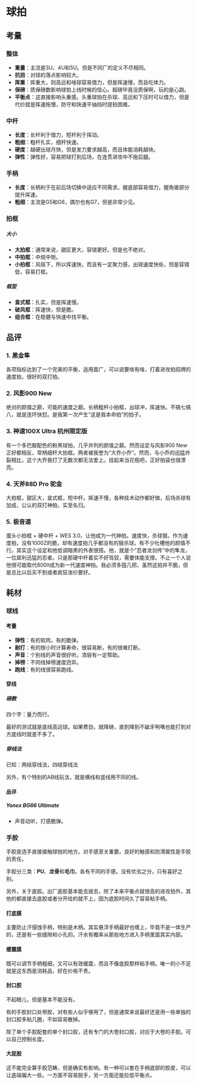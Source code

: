 # 球拍
## 考量
### 整体
- **重量**：主流是3U、4U和5U。但是不同厂的定义不尽相同。
- **抗扭**：对球的落点影响较大。
- **挥重**：挥重大，则高远和啥球容易借力，但是挥速慢，而且吃体力。
- **保磅**：质保磅数影响球拍上线时候的信心。超磅毕竟没质保啊，玩的是心跳。
- **平衡点**：这直接影响头重感。头重球拍在杀球、高远和下压时可以借力，但是代价就是挥速拖慢，防守和快速平抽挡时提拍困难。
### 中杆
- **长度**：长杆利于借力，短杆利于挥动。
- **粗细**：粗杆扎实，细杆快速。
- **硬度**：越硬出球月快，但是发力要求越高，而且体能消耗越快。
- **弹性**：弹性好，容易把球打到后场，在连贯进攻中不拖后腿。
### 手柄
- **长度**：长柄利于在前后场切换中适应不同需求。握底部容易借力，握角锥部分提升挥速。
- **粗细**：主流是G5和G6，偶尔也有G7，但是非常少见。
### 拍框
##### 大小
- **大拍框**：通常来说，甜区更大，容错更好。但是也不绝对。
- **中拍框**：中规中矩。
- **小拍框**：风阻下，所以挥速快，而且有一定聚力感，出球速度快些，但是容错低，容易打框。
##### 框型
- **盒式框**：扎实，但是挥速慢。
- **破风框**：挥速快，但是脆。
- **组合框**：在稳健与快速中找平衡。

## 品评
### 1. 黑金隼
各项指标达到了一个完美的平衡，适用面广，可以说要啥有啥，打着进攻拍招牌的速度拍，很好的双打拍。

### 2. 风影900 New
绝对的颜值之巅，可能的速度之巅。长柄粗杆小拍框，出球冲，挥速快。不搞七搞八，就是连环快怼。是我第一次产生“这是我本命拍”的拍子。

### 3. 神速100X Ultra 杭州限定版
有一个多巴胺配色的粉黑球拍，几乎并列的颜值之巅。然而设定与风影900 New正好都相反，常柄细杆大拍框。两者被我誉为“大乔小乔”。然而，与小乔的迅猛炸裂相比，这个大乔我打了无数次都无法爱上。挂起来当花瓶吧，正好拍袋也很漂亮。

### 4. 天斧88D Pro 驼金
大拍框，甜区大，盒式框，短中杆。挥速不慢，各种技术动作都好做，后场杀球有加成，公认的双打神拍，实至名归。

### 5. 极音速
蛋头小拍框 + 硬中杆 + WES 3.0，让他成为一代神拍。速度快，杀球狠。作为速度拍，没有1000Z的脆，却有速度拍几乎都没有的狠杀球。有不少吐槽他的颜值不行。其实这个设定和他低调暗黑的外表很搭。他，就是个“忍者龙剑传”中的隼龙，一位犀利迅猛的忍者。只是那硬中杆着实不好驾驭，需要体能支撑。不止一个人说他很可能取代800lt成为新一代速度神拍。我必须多囤几把，虽然这拍并不脆，但是总比以后买不到或者疯狂涨价要好。
## 耗材
### 球线
#### 考量
- **弹性**：有的软肉，有的脆弹。
- **耐打**：有的按小时计算寿命，很容易断，有的很难打断。
- **声音**：个别线的声音很好听。漆层有一定帮助。
- **掉榜**：不同线掉榜速度迥异。
- **跑线**：有的线很容易跑线。
#### 穿线
##### 磅数
四个字：量力而行。

最好的测试就是底线高远球。如果费劲，就降磅，直到降到不龇牙咧嘴也能打到对方底线时就差不多了。

##### 穿线法
已知：两结穿线法，四结穿线法

另外，有个特别的AB线玩法，就是横线和竖线用不同的线。

#### 品评
##### Yonex BG66 Ultimate
- 声音动听，打感脆弹。

### 手胶
手胶是选手直接接触球拍的地方。对手感至关重要。良好的触感和防滑属性是手胶的责任。

手胶分三类：**PU**、**龙骨**和**毛巾**。各有不同的手感。没有优劣之分，只有喜好之别。

另外，关于底胶。出厂底胶基本能去就去，除了本来平衡点就很高的进攻拍外，其他的都直接去底胶或者分开给的就不上，因为底胶时间久了容易粘手柄。

#### 打底膜
主要防止汗侵蚀手柄，特别是木柄。其实悬浮手柄最好也缠上，毕竟不是一体生产的，还是有一些缝隙和小孔的。汗水有概率从那些地方进入手柄里面其实内部。

#### 缓震膜
既可以调节手柄粗细，又可以有效缓震，而且不像底胶那样粘手柄。唯一的小不足就是这东西是消耗品，好在价格不贵。

#### 封口胶
不起眼儿，但是基本不能没有。

有的手胶封口处带胶，对有些人似乎够用了，但是通常来说最好还是用一些单独的封口胶多粘几圈，不如容易散掉。

除了单个手胶配套的单个封口胶，还有专门的大卷封口胶，对应于大卷的手胶。可以自己控制长度。

#### 大屁股
这不能完全算手胶范畴，但是确实有影响。有一种可以套在手柄底部的胶皮，可以让底端偏大一些。一方面不容易脱手，另一方面还能拉低平衡点。